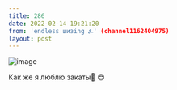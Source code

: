 ```yaml
---
title: 286
date: 2022-02-14 19:21:20
from: 'endless шизing ⍼' (channel1162404975)
layout: post
---
```


![image](photos/photo_12@14-02-2022_19-21-20.jpg)

Как же я люблю закаты🌆
😍
